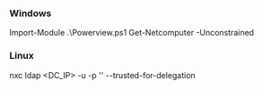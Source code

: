 ### Windows ###
Import-Module .\Powerview.ps1 
 Get-Netcomputer -Unconstrained 
### Linux ###
nxc ldap <DC_IP> -u <user> -p '<pass>' --trusted-for-delegation
